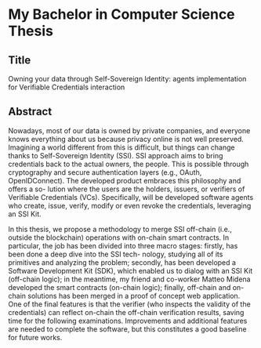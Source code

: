 # My Bachelor in Computer Science Thesis

## Title
Owning your data through Self-Sovereign Identity: agents implementation for Verifiable Credentials interaction

## Abstract
Nowadays, most of our data is owned by private companies, and everyone knows
everything about us because privacy online is not well preserved. Imagining a world
different from this is difficult, but things can change thanks to Self-Sovereign Identity
(SSI). SSI approach aims to bring credentials back to the actual owners, the people.
This is possible through cryptography and secure authentication layers (e.g., OAuth,
OpenIDConnect). The developed product embraces this philosophy and offers a so-
lution where the users are the holders, issuers, or verifiers of Verifiable Credentials
(VCs). Specifically, will be developed software agents who create, issue, verify, modify
or even revoke the credentials, leveraging an SSI Kit.

In this thesis, we propose a methodology to merge SSI off-chain (i.e., outside the
blockchain) operations with on-chain smart contracts. In particular, the job has been
divided into three macro stages: firstly, has been done a deep dive into the SSI tech-
nology, studying all of its primitives and analyzing the problem; secondly, has been
developed a Software Development Kit (SDK), which enabled us to dialog with an
SSI Kit (off-chain logic); in the meantime, my friend and co-worker Matteo Midena
developed the smart contracts (on-chain logic); finally, off-chain and on-chain solutions
has been merged in a proof of concept web application. One of the final features is
that the verifier (who inspects the validity of the credentials) can reflect on-chain the
off-chain verification results, saving time for the following examinations. Improvements
and additional features are needed to complete the software, but this constitutes a
good baseline for future works.
